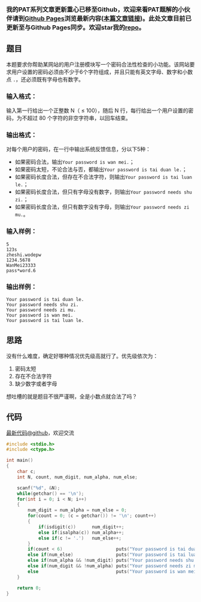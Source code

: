 ### 我的PAT系列文章更新重心已移至Github，欢迎来看PAT题解的小伙伴请到[Github Pages](https://oliverlew.github.io/PAT)浏览最新内容([本篇文章链接](https://oliverlew.github.io/PAT/Basic/1081.html))。此处文章目前已更新至与Github Pages同步。欢迎star我的[repo](https://github.com/OliverLew/PAT)。

## 题目

本题要求你帮助某网站的用户注册模块写一个密码合法性检查的小功能。该网站要求用户设置的密码必须由不少于6个字符组成，并且只能有英文字母、数字和小数点
`.`，还必须既有字母也有数字。

### 输入格式：

输入第一行给出一个正整数 N（ $\le$ 100），随后 N 行，每行给出一个用户设置的密码，为不超过 80 个字符的非空字符串，以回车结束。

### 输出格式：

对每个用户的密码，在一行中输出系统反馈信息，分以下5种：

  * 如果密码合法，输出`Your password is wan mei.`；
  * 如果密码太短，不论合法与否，都输出`Your password is tai duan le.`；
  * 如果密码长度合法，但存在不合法字符，则输出`Your password is tai luan le.`；
  * 如果密码长度合法，但只有字母没有数字，则输出`Your password needs shu zi.`；
  * 如果密码长度合法，但只有数字没有字母，则输出`Your password needs zi mu.`。

### 输入样例：

    
    
    5
    123s
    zheshi.wodepw
    1234.5678
    WanMei23333
    pass*word.6
    

### 输出样例：

    
    
    Your password is tai duan le.
    Your password needs shu zi.
    Your password needs zi mu.
    Your password is wan mei.
    Your password is tai luan le.
    



## 思路


没有什么难度，确定好哪种情况优先级高就行了。优先级依次为：

1. 密码太短
2. 存在不合法字符
3. 缺少数字或者字母

想吐槽的就是题目不很严谨啊，全是小数点就合法了吗？

## 代码

[最新代码@github](https://github.com/OliverLew/PAT/blob/master/PATBasic/1081.c)，欢迎交流
```c
#include <stdio.h>
#include <ctype.h>

int main()
{
    char c;
    int N, count, num_digit, num_alpha, num_else;

    scanf("%d", &N);
    while(getchar() == '\n');
    for(int i = 0; i < N; i++)
    {
        num_digit = num_alpha = num_else = 0;
        for(count = 0; (c = getchar()) != '\n'; count++)
        {
            if(isdigit(c))      num_digit++;
            else if(isalpha(c)) num_alpha++;
            else if(c != '.')   num_else++;
        }
        if(count < 6)                    puts("Your password is tai duan le.");
        else if(num_else)                puts("Your password is tai luan le.");
        else if(num_alpha && !num_digit) puts("Your password needs shu zi.");
        else if(num_digit && !num_alpha) puts("Your password needs zi mu.");
        else                             puts("Your password is wan mei.");
    }

    return 0;
}
```